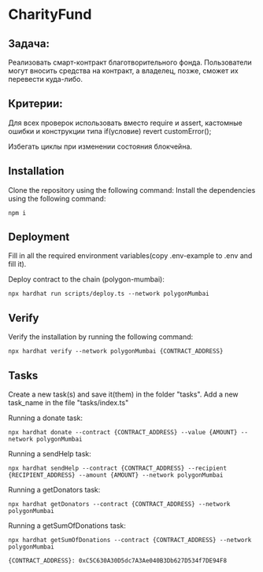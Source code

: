# CharityFund

## Задача:
Реализовать смарт-контракт благотворительного фонда.
Пользователи могут вносить средства на контракт, а владелец, позже, сможет их перевести куда-либо.
## Критерии:
Для всех проверок использовать вместо require и assert, кастомные ошибки и конструкции типа if(условие) revert customError();

Избегать циклы при изменении состояния блокчейна.

## Installation

Clone the repository using the following command:
Install the dependencies using the following command:
```shell
npm i
```

## Deployment

Fill in all the required environment variables(copy .env-example to .env and fill it). 

Deploy contract to the chain (polygon-mumbai):
```shell
npx hardhat run scripts/deploy.ts --network polygonMumbai
```

## Verify

Verify the installation by running the following command:
```shell
npx hardhat verify --network polygonMumbai {CONTRACT_ADDRESS}
```

## Tasks

Create a new task(s) and save it(them) in the folder "tasks". Add a new task_name in the file "tasks/index.ts"

Running a donate task:
```shell
npx hardhat donate --contract {CONTRACT_ADDRESS} --value {AMOUNT} --network polygonMumbai
```

Running a sendHelp task:
```shell
npx hardhat sendHelp --contract {CONTRACT_ADDRESS} --recipient {RECIPIENT_ADDRESS} --amount {AMOUNT} --network polygonMumbai
```

Running a getDonators task:
```shell
npx hardhat getDonators --contract {CONTRACT_ADDRESS} --network polygonMumbai
```

Running a getSumOfDonations task:
```shell
npx hardhat getSumOfDonations --contract {CONTRACT_ADDRESS} --network polygonMumbai
```

```shell
{CONTRACT_ADDRESS}: 0xC5C630A30D5dc7A3Ae040B3Db627D534f7DE94F8
```
